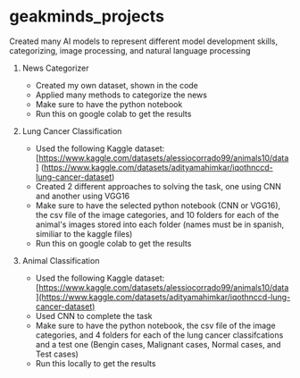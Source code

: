 # geakminds_projects

Created many AI models to represent different model development skills, categorizing, image processing, and natural language processing

1) News Categorizer
   - Created my own dataset, shown in the code
   - Applied many methods to categorize the news
   - Make sure to have the python notebook 
   - Run this on google colab to get the results

2) Lung Cancer Classification
   - Used the following Kaggle dataset: [https://www.kaggle.com/datasets/alessiocorrado99/animals10/data] (https://www.kaggle.com/datasets/adityamahimkar/iqothnccd-lung-cancer-dataset)
   - Created 2 different approaches to solving the task, one using CNN and another using VGG16
   - Make sure to have the selected python notebook (CNN or VGG16), the csv file of the image categories, and 10 folders for each of the animal's images stored into each folder (names must be in spanish, similiar to the kaggle files)
   - Run this on google colab to get the results

3) Animal Classification
   - Used the following Kaggle dataset: [https://www.kaggle.com/datasets/alessiocorrado99/animals10/data](https://www.kaggle.com/datasets/adityamahimkar/iqothnccd-lung-cancer-dataset)
   - Used CNN to complete the task
   - Make sure to have the python notebook, the csv file of the image categories, and 4 folders for each of the lung cancer classifcations and a test one (Bengin cases, Malignant cases, Normal cases, and Test cases)
   - Run this locally to get the results
